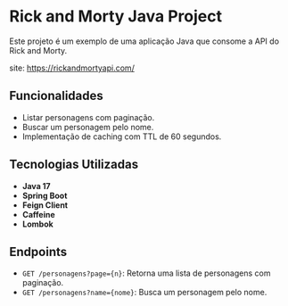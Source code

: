 # Rick and Morty Java Project

Este projeto é um exemplo de uma aplicação Java que consome a API do Rick and Morty.

site: https://rickandmortyapi.com/ 
## Funcionalidades

- Listar personagens com paginação.
- Buscar um personagem pelo nome.
- Implementação de caching com TTL de 60 segundos.

## Tecnologias Utilizadas

- **Java 17**
- **Spring Boot**
- **Feign Client**
- **Caffeine**
- **Lombok**

## Endpoints

- `GET /personagens?page={n}`: Retorna uma lista de personagens com paginação.
- `GET /personagens?name={nome}`: Busca um personagem pelo nome.